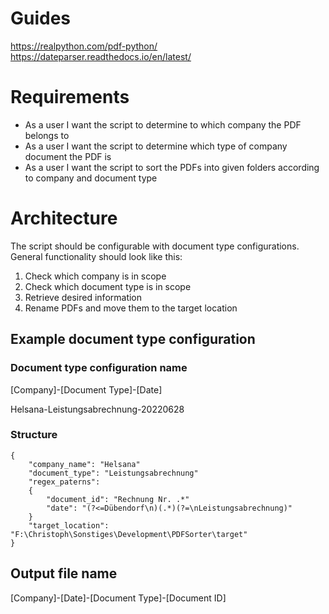 # Guides
https://realpython.com/pdf-python/
https://dateparser.readthedocs.io/en/latest/

# Requirements
- As a user I want the script to determine to which company the PDF belongs to
- As a user I want the script to determine which type of company document the PDF is
- As a user I want the script to sort the PDFs into given folders according to company and document type

# Architecture
The script should be configurable with document type configurations.
General functionality should look like this:
1. Check which company is in scope
2. Check which document type is in scope
3. Retrieve desired information
4. Rename PDFs and move them to the target location

## Example document type configuration
### Document type configuration name
[Company]-[Document Type]-[Date]

Helsana-Leistungsabrechnung-20220628

### Structure
```
{
    "company_name": "Helsana"
    "document_type": "Leistungsabrechnung"
    "regex_paterns": 
    { 
        "document_id": "Rechnung Nr. .*"
        "date": "(?<=Dübendorf\n)(.*)(?=\nLeistungsabrechnung)"
    }
    "target_location": "F:\Christoph\Sonstiges\Development\PDFSorter\target"
}
```

## Output file name
[Company]-[Date]-[Document Type]-[Document ID]